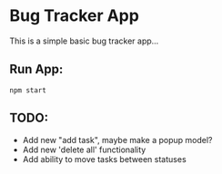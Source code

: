 # Bug Tracker App

This is a simple basic bug tracker app...

## Run App:

`npm start`

## TODO:

-   Add new "add task", maybe make a popup model?
-   Add new 'delete all' functionality
-   Add ability to move tasks between statuses
